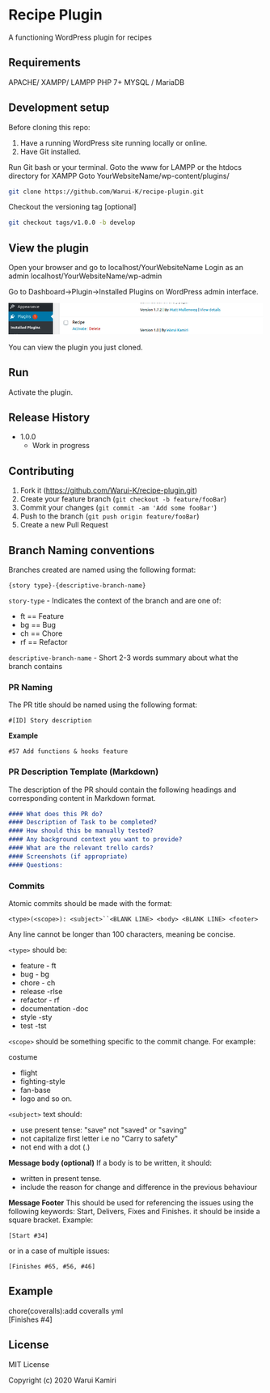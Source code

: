# Recipe Plugin
A functioning WordPress plugin for recipes

## Requirements

APACHE/ XAMPP/ LAMPP
PHP 7+
MYSQL / MariaDB

## Development setup

Before cloning this repo:
1. Have a running WordPress site running locally or online.
2. Have Git installed.


Run Git bash or your terminal.
Goto the www for LAMPP or the htdocs directory for XAMPP
Goto YourWebsiteName/wp-content/plugins/

```sh
git clone https://github.com/Warui-K/recipe-plugin.git
```

Checkout the versioning tag [optional]

```sh
git checkout tags/v1.0.0 -b develop
```

## View the plugin 
Open your browser and go to localhost/YourWebsiteName
Login as an admin localhost/YourWebsiteName/wp-admin

Go to Dashboard->Plugin->Installed Plugins on WordPress admin interface.

![](plugin-recipe.png)

You can view the plugin you just cloned. 


## Run
Activate the plugin.

## Release History

* 1.0.0
    * Work in progress

## Contributing

1. Fork it (<https://github.com/Warui-K/recipe-plugin.git>)
2. Create your feature branch (`git checkout -b feature/fooBar`)
3. Commit your changes (`git commit -am 'Add some fooBar'`)
4. Push to the branch (`git push origin feature/fooBar`)
5. Create a new Pull Request

## Branch Naming conventions


Branches created are named using the following format:

```
{story type}-{descriptive-branch-name}
```

`story-type` - Indicates the context of the branch and are one of:

- ft == Feature
- bg == Bug
- ch == Chore
- rf == Refactor

`descriptive-branch-name` - Short 2-3 words summary about what the branch contains


### PR Naming

The PR title should be named using the following format:

```
#[ID] Story description
```

**Example**

```
#57 Add functions & hooks feature
```

### PR Description Template (Markdown)

The description of the PR should contain the following headings and corresponding content in Markdown format.

```md
#### What does this PR do?
#### Description of Task to be completed?
#### How should this be manually tested?
#### Any background context you want to provide?
#### What are the relevant trello cards?
#### Screenshots (if appropriate)
#### Questions:
```

### Commits

Atomic commits should be made with the format:

```
<type>(<scope>): <subject>``<BLANK LINE> <body> <BLANK LINE> <footer>

```

Any line cannot be longer than 100 characters, meaning be concise.

```<type>``` should be:

 * feature  - ft 
 * bug  - bg
 * chore - ch
 * release -rlse
 * refactor - rf
 * documentation -doc
 * style -sty
 * test -tst

```<scope>``` should be something specific to the commit change. For example:

costume
 * flight
 * fighting-style
 * fan-base
 * logo and so on.

```<subject>``` text should:

 * use present tense: "save" not "saved" or "saving"
 * not capitalize first letter i.e no "Carry to safety"
 * not end with a dot (.)

**Message body (optional)** If a body is to be written, it should:

 * written in present tense.
 * include the reason for change and difference in the previous behaviour

**Message Footer** This should be used for referencing the issues using the following keywords: Start, Delivers, Fixes and Finishes. it should be inside a square bracket. Example:

```
[Start #34]
```

or in a case of multiple issues:

```
[Finishes #65, #56, #46]
```

## Example

chore(coveralls):add coveralls yml  
[Finishes #4]

## License
MIT License

Copyright (c) 2020 Warui Kamiri
